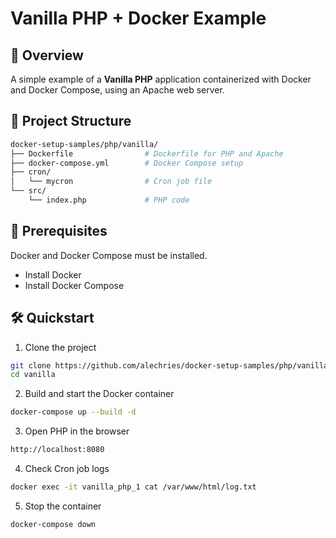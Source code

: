 # Vanilla PHP + Docker Example

## 🚀 Overview

A simple example of a **Vanilla PHP** application containerized with Docker and Docker Compose, using an Apache web server.

## 📁 Project Structure

```bash
docker-setup-samples/php/vanilla/
├── Dockerfile                # Dockerfile for PHP and Apache
├── docker-compose.yml        # Docker Compose setup
├── cron/
│   └── mycron                # Cron job file
└── src/
    └── index.php             # PHP code
```

## 📝 Prerequisites
Docker and Docker Compose must be installed.

- Install Docker
- Install Docker Compose

## 🛠️ Quickstart

1. Clone the project
```bash
git clone https://github.com/alechries/docker-setup-samples/php/vanilla.git
cd vanilla
```
2. Build and start the Docker container
```bash
docker-compose up --build -d
```
3. Open PHP in the browser
```bash 
http://localhost:8080
```

4. Check Cron job logs
```bash
docker exec -it vanilla_php_1 cat /var/www/html/log.txt
```

5. Stop the container
```bash
docker-compose down
```
